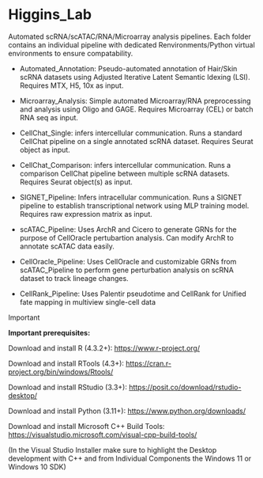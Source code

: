 # Higgins_Lab

Automated scRNA/scATAC/RNA/Microarray analysis pipelines. Each folder contains an individual pipeline with dedicated Renvironments/Python virtual environments to ensure compatability.

* Automated_Annotation: Pseudo-automated annotation of Hair/Skin scRNA datasets using Adjusted Iterative Latent Semantic Idexing (LSI). Requires MTX, H5, 10x as input.

* Microarray_Analysis: Simple automated Microarray/RNA preprocessing and analysis using Oligo and GAGE. Requires Microarray (CEL) or batch RNA seq as input.

* CellChat_Single: infers intercellular communication. Runs a standard CellChat pipeline on a single annotated scRNA dataset. Requires Seurat object as input.

* CellChat_Comparison: infers intercellular communication. Runs a comparison CellChat pipeline between multiple scRNA datasets. Requires Seurat object(s) as input.

* SIGNET_Pipeline: Infers intracellular communication. Runs a SIGNET pipeline to establish transcriptional network using MLP training model. Requires raw expression matrix as input.

* scATAC_Pipeline: Uses ArchR and Cicero to generate GRNs for the purpose of CellOracle pertubartion analysis. Can modify ArchR to annotate scATAC data easily.

* CellOracle_Pipeline: Uses CellOracle and customizable GRNs from scATAC_Pipeline to perform gene perturbation analysis on scRNA dataset to track lineage changes.

* CellRank_Pipeline: Uses Palentir pseudotime and CellRank for Unified fate mapping in multiview single-cell data


> [!IMPORTANT]
>**Important prerequisites:**

Download and install R (4.3.2+): https://www.r-project.org/

Download and install RTools (4.3+): https://cran.r-project.org/bin/windows/Rtools/

Download and install RStudio (3.3+): https://posit.co/download/rstudio-desktop/

Download and install Python (3.11+): https://www.python.org/downloads/

Download and install Microsoft C++ Build Tools: https://visualstudio.microsoft.com/visual-cpp-build-tools/

(In the Visual Studio Installer make sure to highlight the Desktop development with C++ and from Individual Components the Windows 11 or Windows 10 SDK)
